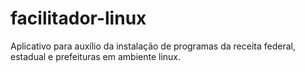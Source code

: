 # facilitador-linux
Aplicativo para auxílio da instalação de programas da receita federal, estadual e prefeituras em ambiente linux.

